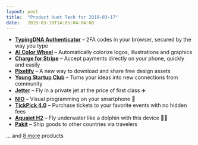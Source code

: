 ```yaml
---
layout: post
title:  "Product Hunt Tech for 2018-03-17"
date:   2018-03-18T14:05:04-04:00
---
```


* **[TypingDNA Authenticator](https://www.producthunt.com/posts/typingdna-authenticator?utm_campaign=producthunt-api&utm_medium=api&utm_source=Application%3A+Daily+Digest+RSS+%28ID%3A+3202%29)** – 2FA codes in your browser, secured by the way you type
* **[AI Color Wheel](https://www.producthunt.com/posts/ai-color-wheel?utm_campaign=producthunt-api&utm_medium=api&utm_source=Application%3A+Daily+Digest+RSS+%28ID%3A+3202%29)** – Automatically colorize logos, illustrations and graphics
* **[Charge for Stripe](https://www.producthunt.com/posts/charge-for-stripe?utm_campaign=producthunt-api&utm_medium=api&utm_source=Application%3A+Daily+Digest+RSS+%28ID%3A+3202%29)** – Accept payments directly on your phone, quickly and easily
* **[Pixelify](https://www.producthunt.com/posts/pixelify?utm_campaign=producthunt-api&utm_medium=api&utm_source=Application%3A+Daily+Digest+RSS+%28ID%3A+3202%29)** – A new way to download and share free design assets
* **[Young Startup Club](https://www.producthunt.com/posts/young-startup-club?utm_campaign=producthunt-api&utm_medium=api&utm_source=Application%3A+Daily+Digest+RSS+%28ID%3A+3202%29)** – Turns your ideas into new connections from community
* **[Jetter](https://www.producthunt.com/posts/jetter?utm_campaign=producthunt-api&utm_medium=api&utm_source=Application%3A+Daily+Digest+RSS+%28ID%3A+3202%29)** – Fly in a private jet at the price of first class ✈️
* **[NIO](https://www.producthunt.com/posts/nio?utm_campaign=producthunt-api&utm_medium=api&utm_source=Application%3A+Daily+Digest+RSS+%28ID%3A+3202%29)** – Visual programming on your smartphone 📱
* **[TickPick 4.0](https://www.producthunt.com/posts/tickpick-4-0?utm_campaign=producthunt-api&utm_medium=api&utm_source=Application%3A+Daily+Digest+RSS+%28ID%3A+3202%29)** – Purchase tickets to your favorite events with no hidden fees
* **[Aquajet H2](https://www.producthunt.com/posts/aquajet-h2?utm_campaign=producthunt-api&utm_medium=api&utm_source=Application%3A+Daily+Digest+RSS+%28ID%3A+3202%29)** – Fly underwater like a dolphin with this device 🐬🌊
* **[Pakit](https://www.producthunt.com/posts/pakit?utm_campaign=producthunt-api&utm_medium=api&utm_source=Application%3A+Daily+Digest+RSS+%28ID%3A+3202%29)** – Ship goods to other countries via travelers

… and [8 more](https://www.producthunt.com/tech) products